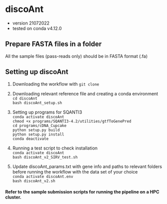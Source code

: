 # discoAnt
- version 21072022
- tested on conda v4.12.0

## Prepare FASTA files in a folder
All the sample files (pass-reads only) should be in FASTA format (.fa)

## Setting up discoAnt

1. Downloading the workflow with ```git clone```
  
2. Downloading relevant reference file and creating a conda environment \
  ```cd discoAnt``` \
  ```bash discoAnt_setup.sh```

3. Setting up programs for SQANTI3 \
  ```conda activate discoAnt``` \
  ```chmod +x programs/SQANTI3-4.2/utilities/gtfToGenePred``` \
  ```cd programs/cDNA_Cupcake``` \
  ```python setup.py build``` \
  ```python setup.py install``` \
  ```conda deactivate```

  
3. Running a test script to check installation \
  ```conda activate discoAnt``` \
  ```bash discoAnt_v2_SIRV_test.sh```
  
4. Update discoAnt_params.txt with gene info and paths to relevant folders before running the workflow with the data set of your choice \
  ```conda activate discoAnt.env``` \
  ```bash discoAnt_v2.sh```

#### Refer to the sample submission scripts for running the pipeline on a HPC cluster.




